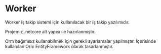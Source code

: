 # Worker
Worker iş takip sistemi için kullanılacak bir iş takip yazılımıdır.

Projemiz .netcore alt yapısı ile hazırlanmıştır.

Orm bağımısız kullanabilmek için gerekli ayarlamalar yapılmıştır. İçerisinde kullanılan Orm EntityFramework olarak tasarlanmıştır.


